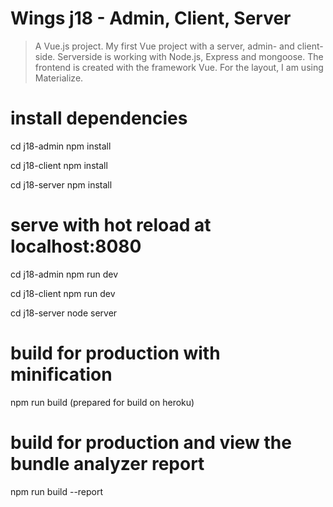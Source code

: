 # Wings j18 - Admin, Client, Server


> A Vue.js project. My first Vue project with a server, admin- and client-side. 
Serverside is working with Node.js, Express and mongoose.
The frontend is created with the framework Vue.
For the layout, I am using Materialize.

# install dependencies
cd j18-admin
npm install

cd j18-client
npm install

cd j18-server
npm install

# serve with hot reload at localhost:8080
cd j18-admin
npm run dev

cd j18-client
npm run dev

cd j18-server
node server

# build for production with minification
npm run build (prepared for build on heroku)

# build for production and view the bundle analyzer report
npm run build --report
